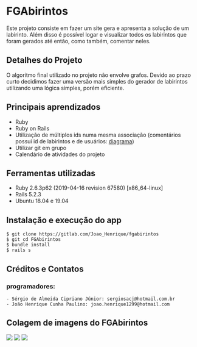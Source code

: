 # FGAbirintos

Este projeto consiste em fazer um site gera e apresenta a solução de um labirinto. Além disso é possível logar e visualizar todos os labirintos que foram gerados até então, como também, comentar neles.

## Detalhes do Projeto

O algoritmo final utilizado no projeto não envolve grafos. Devido ao prazo curto decidimos fazer uma versão mais simples do gerador de labirintos utilizando uma lógica simples, porém eficiente.

## Principais aprendizados

* Ruby
* Ruby on Rails
* Utilização de múltiplos ids numa mesma associação (comentários possui id de labirintos e de usuários: [diagrama](https://gitlab.com/Joao_Henrique/fgabirintos/blob/master/Diagramas/diagramaDeClasses/DiagramaDeClasses.jpg))
* Utilizar git em grupo
* Calendário de atividades do projeto

## Ferramentas utilizadas

* Ruby 2.6.3p62 (2019-04-16 revision 67580) [x86_64-linux]
* Rails 5.2.3
* Ubuntu 18.04 e 19.04

## Instalação e execução do app

```
$ git clone https://gitlab.com/Joao_Henrique/fgabirintos
$ git cd FGAbirintos
$ bundle install
$ rails s
```

## Créditos e Contatos

### programadores:

    - Sérgio de Almeida Cipriano Júnior: sergiosacj@hotmail.com.br
    - João Henrique Cunha Paulino: joao.henrique1299@hotmail.com

## Colagem de imagens do FGAbirintos

<img src= "https://i.imgur.com/KBBsBD2.jpg">
<img src= "https://i.imgur.com/HuW3TuX.jpg">
<img src="https://i.imgur.com/BqomJkr.jpg">
